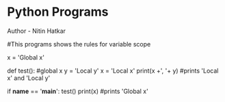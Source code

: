 # Python Programs

Author - Nitin Hatkar

#This programs shows the rules for variable scope

x = 'Global x'

def test():
    #global x
    y = 'Local y'
    x = 'Local x'
    print(x +', '+ y) #prints 'Local x' and  'Local y'

if __name__ == '__main__':
    test()
    print(x) #prints 'Global x'
